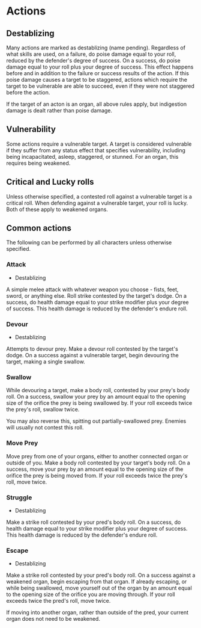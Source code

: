 # Actions

## Destablizing

Many actions are marked as destablizing (name pending). Regardless of what
skills are used, on a failure, do poise damage equal to your roll, reduced by
the defender's degree of success. On a success, do poise damage equal to your
roll plus your degree of success. This effect happens before and in addition to
the failure or success results of the action. If this poise damage causes a
target to be staggered, actions which require the target to be vulnerable are
able to succeed, even if they were not staggered before the action.

If the target of an acton is an organ, all above rules apply, but indigestion
damage is dealt rather than poise damage.

## Vulnerability

Some actions require a vulnerable target. A target is considered vulnerable if
they suffer from any status effect that specifies vulnerability, including being
incapacitated, asleep, staggered, or stunned. For an organ, this requires being
weakened.

## Critical and Lucky rolls

Unless otherwise specified, a contested roll against a vulnerable target is a
critical roll. When defending against a vulnerable target, your roll is lucky.
Both of these apply to weakened organs.

## Common actions

The following can be performed by all characters unless otherwise specified.

### Attack

- Destablizing

A simple melee attack with whatever weapon you choose - fists, feet, sword, or
anything else. Roll strike contested by the target's dodge. On a success, do
health damage equal to your strike modifier plus your degree of success. This
health damage is reduced by the defender's endure roll.

### Devour

- Destablizing

Attempts to devour prey. Make a devour roll contested by the target's dodge. On
a success against a vulnerable target, begin devouring the target, making a
single swallow.

### Swallow

While devouring a target, make a body roll, contested by your prey's body roll.
On a success, swallow your prey by an amount equal to the opening size of the
orifice the prey is being swallowed by. If your roll exceeds twice the prey's
roll, swallow twice.

You may also reverse this, spitting out partially-swallowed prey. Enemies will
usually not contest this roll.

### Move Prey

Move prey from one of your organs, either to another connected organ or outside
of you. Make a body roll contested by your target's body roll. On a success,
move your prey by an amount equal to the opening size of the orifice the prey is
being moved from. If your roll exceeds twice the prey's roll, move twice.

### Struggle

- Destablizing

Make a strike roll contested by your pred's body roll. On a success, do health
damage equal to your strike modifier plus your degree of success. This health
damage is reduced by the defender's endure roll.

### Escape

- Destablizing

Make a strike roll contested by your pred's body roll. On a success against a
weakened organ, begin escaping from that organ. If already escaping, or while
being swallowed, move yourself out of the organ by an amount equal to the
opening size of the orifice you are moving through. If your roll exceeds twice
the pred's roll, move twice.

If moving into another organ, rather than outside of the pred, your current
organ does not need to be weakened.
